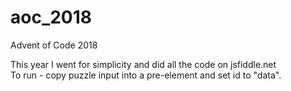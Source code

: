 # aoc_2018
Advent of Code 2018

This year I went for simplicity and did all the code on jsfiddle.net
<br>
To run - copy puzzle input into a pre-element and set id to "data".
